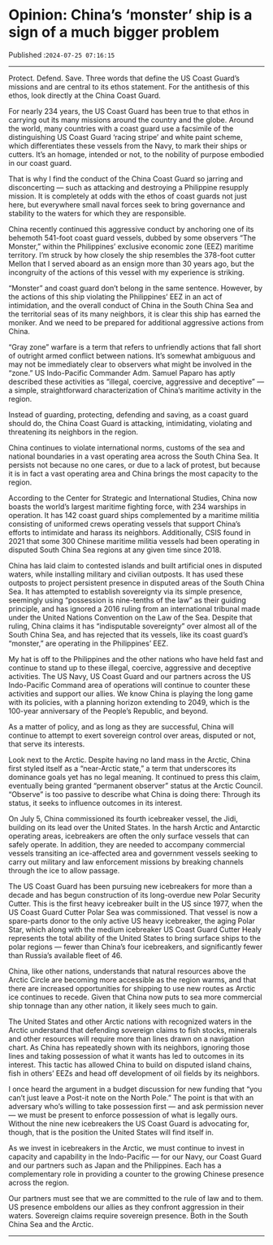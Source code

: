 # Opinion: China’s ‘monster’ ship is a sign of a much bigger problem

Published :`2024-07-25 07:16:15`

---

Protect. Defend. Save. Three words that define the US Coast Guard’s missions and are central to its ethos statement. For the antithesis of this ethos, look directly at the China Coast Guard.

For nearly 234 years, the US Coast Guard has been true to that ethos in carrying out its many missions around the country and the globe. Around the world, many countries with a coast guard use a facsimile of the distinguishing US Coast Guard ‘racing stripe’ and white paint scheme, which differentiates these vessels from the Navy, to mark their ships or cutters. It’s an homage, intended or not, to the nobility of purpose embodied in our coast guard.

That is why I find the conduct of the China Coast Guard so jarring and disconcerting — such as attacking and destroying a Philippine resupply mission. It is completely at odds with the ethos of coast guards not just here, but everywhere small naval forces seek to bring governance and stability to the waters for which they are responsible.

China recently continued this aggressive conduct by anchoring one of its behemoth 541-foot coast guard vessels, dubbed by some observers “The Monster,” within the Philippines’ exclusive economic zone (EEZ) maritime territory. I’m struck by how closely the ship resembles the 378-foot cutter Mellon that I served aboard as an ensign more than 30 years ago, but the incongruity of the actions of this vessel with my experience is striking.

“Monster” and coast guard don’t belong in the same sentence. However, by the actions of this ship violating the Philippines’ EEZ in an act of intimidation, and the overall conduct of China in the South China Sea and the territorial seas of its many neighbors, it is clear this ship has earned the moniker. And we need to be prepared for additional aggressive actions from China.

“Gray zone” warfare is a term that refers to unfriendly actions that fall short of outright armed conflict between nations. It’s somewhat ambiguous and may not be immediately clear to observers what might be involved in the “zone.” US Indo-Pacific Commander Adm. Samuel Paparo has aptly described these activities as “illegal, coercive, aggressive and deceptive” — a simple, straightforward characterization of China’s maritime activity in the region.

Instead of guarding, protecting, defending and saving, as a coast guard should do, the China Coast Guard is attacking, intimidating, violating and threatening its neighbors in the region.

China continues to violate international norms, customs of the sea and national boundaries in a vast operating area across the South China Sea. It persists not because no one cares, or due to a lack of protest, but because it is in fact a vast operating area and China brings the most capacity to the region.

According to the Center for Strategic and International Studies, China now boasts the world’s largest maritime fighting force, with 234 warships in operation. It has 142 coast guard ships complemented by a maritime militia consisting of uniformed crews operating vessels that support China’s efforts to intimidate and harass its neighbors. Additionally, CSIS found in 2021 that some 300 Chinese maritime militia vessels had been operating in disputed South China Sea regions at any given time since 2018.

China has laid claim to contested islands and built artificial ones in disputed waters, while installing military and civilian outposts. It has used these outposts to project persistent presence in disputed areas of the South China Sea. It has attempted to establish sovereignty via its simple presence, seemingly using “possession is nine-tenths of the law” as their guiding principle, and has ignored a 2016 ruling from an international tribunal made under the United Nations Convention on the Law of the Sea. Despite that ruling, China claims it has “indisputable sovereignty” over almost all of the South China Sea, and has rejected that its vessels, like its coast guard’s “monster,” are operating in the Philippines’ EEZ.

My hat is off to the Philippines and the other nations who have held fast and continue to stand up to these illegal, coercive, aggressive and deceptive activities. The US Navy, US Coast Guard and our partners across the US Indo-Pacific Command area of operations will continue to counter these activities and support our allies. We know China is playing the long game with its policies, with a planning horizon extending to 2049, which is the 100-year anniversary of the People’s Republic, and beyond.

As a matter of policy, and as long as they are successful, China will continue to attempt to exert sovereign control over areas, disputed or not, that serve its interests.

Look next to the Arctic. Despite having no land mass in the Arctic, China first styled itself as a “near-Arctic state,” a term that underscores its dominance goals yet has no legal meaning. It continued to press this claim, eventually being granted “permanent observer” status at the Arctic Council. “Observe” is too passive to describe what China is doing there: Through its status, it seeks to influence outcomes in its interest.

On July 5, China commissioned its fourth icebreaker vessel, the Jidi, building on its lead over the United States. In the harsh Arctic and Antarctic operating areas, icebreakers are often the only surface vessels that can safely operate. In addition, they are needed to accompany commercial vessels transiting an ice-affected area and government vessels seeking to carry out military and law enforcement missions by breaking channels through the ice to allow passage.

The US Coast Guard has been pursuing new icebreakers for more than a decade and has begun construction of its long-overdue new Polar Security Cutter. This is the first heavy icebreaker built in the US since 1977, when the US Coast Guard Cutter Polar Sea was commissioned. That vessel is now a spare-parts donor to the only active US heavy icebreaker, the aging Polar Star, which along with the medium icebreaker US Coast Guard Cutter Healy represents the total ability of the United States to bring surface ships to the polar regions — fewer than China’s four icebreakers, and significantly fewer than Russia’s available fleet of 46.

China, like other nations, understands that natural resources above the Arctic Circle are becoming more accessible as the region warms, and that there are increased opportunities for shipping to use new routes as Arctic ice continues to recede. Given that China now puts to sea more commercial ship tonnage than any other nation, it likely sees much to gain.

The United States and other Arctic nations with recognized waters in the Arctic understand that defending sovereign claims to fish stocks, minerals and other resources will require more than lines drawn on a navigation chart. As China has repeatedly shown with its neighbors, ignoring those lines and taking possession of what it wants has led to outcomes in its interest. This tactic has allowed China to build on disputed island chains, fish in others’ EEZs and head off development of oil fields by its neighbors.

I once heard the argument in a budget discussion for new funding that “you can’t just leave a Post-it note on the North Pole.” The point is that with an adversary who’s willing to take possession first — and ask permission never — we must be present to enforce possession of what is legally ours. Without the nine new icebreakers the US Coast Guard is advocating for, though, that is the position the United States will find itself in.

As we invest in icebreakers in the Arctic, we must continue to invest in capacity and capability in the Indo-Pacific — for our Navy, our Coast Guard and our partners such as Japan and the Philippines. Each has a complementary role in providing a counter to the growing Chinese presence across the region.

Our partners must see that we are committed to the rule of law and to them. US presence emboldens our allies as they confront aggression in their waters. Sovereign claims require sovereign presence. Both in the South China Sea and the Arctic.

---

